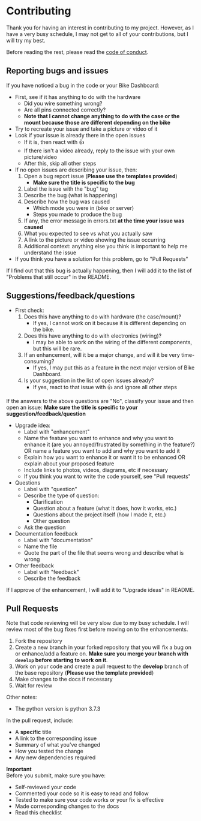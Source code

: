 # Contributing

Thank you for having an interest in contributing to my project. However, as I have a very busy schedule, I may not get to all of your contributions, but I will try my best. 

Before reading the rest, please read the [code of conduct](CODE_OF_CONDUCT.md). 

## Reporting bugs and issues

If you have noticed a bug in the code or your Bike Dashboard:  

- First, see if it has anything to do with the hardware
    - Did you wire something wrong?
    - Are all pins connected correctly?
    - **Note that I cannot change anything to do with the case or the mount because those are different depending on the bike**
- Try to recreate your issue and take a picture or video of it
- Look if your issue is already there in the open issues
    - If it is, then react with 👍
    - If there isn't a video already, reply to the issue with your own picture/video
    - After this, skip all other steps
- If no open issues are describing your issue, then:  
    1. Open a bug report issue (**Please use the templates provided**)
        - **Make sure the title is specific to the bug**
    2. Label the issue with the "bug" tag
    3. Describe the bug (what is happening)
    4. Describe how the bug was caused
        - Which mode you were in (bike or server)
        - Steps you made to produce the bug
    5. If any, the error message in errors.txt **at the time your issue was caused**
    6. What you expected to see vs what you actually saw
    7. A link to the picture or video showing the issue occurring
    8. Additional context: anything else you think is important to help me understand the issue
- If you think you have a solution for this problem, go to "Pull Requests"

If I find out that this bug is actually happening, then I will add it to the list of "Problems that still occur" in the README. 

## Suggestions/feedback/questions

- First check:  
    1. Does this have anything to do with hardware (the case/mount)?
        - If yes, I cannot work on it because it is different depending on the bike.
    2. Does this have anything to do with electronics (wiring)?
        - I may be able to work on the wiring of the different components, but this will be rare.
    3. If an enhancement, will it be a major change, and will it be very time-consuming?
        - If yes, I may put this as a feature in the next major version of Bike Dashboard. 
    4. Is your suggestion in the list of open issues already? 
        - If yes, react to that issue with 👍 and ignore all other steps

If the answers to the above questions are "No", classify your issue and then open an issue:
**Make sure the title is specific to your suggestion/feedback/question**

- Upgrade idea:
    - Label with "enhancement"
    - Name the feature you want to enhance and why you want to enhance it (are you annoyed/frustrated by something in the feature?) OR name a feature you want to add and why you want to add it
    - Explain how you want to enhance it or want it to be enhanced OR explain about your proposed feature
    - Include links to photos, videos, diagrams, etc if necessary
    - If you think you want to write the code yourself, see "Pull requests"
- Questions
    - Label with "question"
    - Describe the type of question:
        - Clarification
        - Question about a feature (what it does, how it works, etc.)
        - Questions about the project itself (how I made it, etc.)
        - Other question
    - Ask the question
- Documentation feedback
    - Label with "documentation"
    - Name the file
    - Quote the part of the file that seems wrong and describe what is wrong
- Other feedback
    - Label with "feedback"
    - Describe the feedback

If I approve of the enhancement, I will add it to "Upgrade ideas" in README.

## Pull Requests

Note that code reviewing will be very slow due to my busy schedule. I will review most of the bug fixes first before moving on to the enhancements. 

1. Fork the repository
2. Create a new branch in your forked repository that you will fix a bug on or enhance/add a feature on. **Make sure you merge your branch with `develop` before starting to work on it**.
3. Work on your code and create a pull request to the **develop** branch of the base repository (**Please use the template provided**)
4. Make changes to the docs if necessary
5. Wait for review

Other notes:
- The python version is python 3.7.3

In the pull request, include:
- A **specific** title
- A link to the corresponding issue
- Summary of what you've changed
- How you tested the change
- Any new dependencies required

**Important**  
Before you submit, make sure you have:
- Self-reviewed your code
- Commented your code so it is easy to read and follow
- Tested to make sure your code works or your fix is effective
- Made corresponding changes to the docs
- Read this checklist
